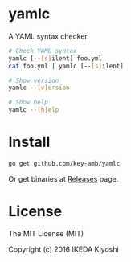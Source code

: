# yamlc

A YAML syntax checker.

```bash
# Check YAML syntax
yamlc [--[s]ilent] foo.yml
cat foo.yml | yamlc [--[s]ilent]

# Show version
yamlc --[v]ersion

# Show help
yamlc --[h]elp
```

# Install

```bash
go get github.com/key-amb/yamlc
```

Or get binaries at [Releases](https://github.com/key-amb/yamlc/releases) page.

# License

The MIT License (MIT)

Copyright (c) 2016 IKEDA Kiyoshi
